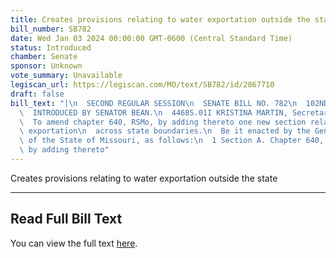 ```yaml
---
title: Creates provisions relating to water exportation outside the state
bill_number: SB782
date: Wed Jan 03 2024 00:00:00 GMT-0600 (Central Standard Time)
status: Introduced
chamber: Senate
sponsor: Unknown
vote_summary: Unavailable
legiscan_url: https://legiscan.com/MO/text/SB782/id/2867710
draft: false
bill_text: "|\n  SECOND REGULAR SESSION\n  SENATE BILL NO. 782\n  102ND GENERA L ASSEMBLY\n\
  \  INTRODUCED BY SENATOR BEAN.\n  4468S.01I KRISTINA MARTIN, Secretary\n  AN ACT\n\
  \  To amend chapter 640, RSMo, by adding thereto one new section relating to water\
  \ exportation\n  across state boundaries.\n  Be it enacted by the General Assembly\
  \ of the State of Missouri, as follows:\n  1 Section A. Chapter 640, RSMo, is amended\
  \ by adding thereto"
---
```

Creates provisions relating to water exportation outside the state

---

## Read Full Bill Text

You can view the full text [here](https://legiscan.com/MO/text/SB782/id/2867710).
